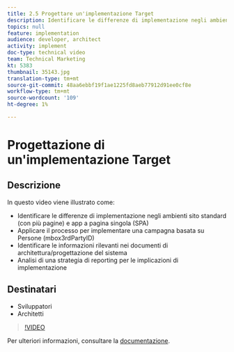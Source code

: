 ```yaml
---
title: 2.5 Progettare un'implementazione Target
description: Identificare le differenze di implementazione negli ambienti sito standard (multi-pagina) e App a pagina singola (SPA), Applicare il processo per implementare una campagna basata su Persone (mbox3rdPartyID), Identificare le informazioni rilevanti nell'architettura del sistema/documenti di progettazione, Analizzare una strategia di reporting per le implicazioni di implementazione
topics: null
feature: implementation
audience: developer, architect
activity: implement
doc-type: technical video
team: Technical Marketing
kt: 5383
thumbnail: 35143.jpg
translation-type: tm+mt
source-git-commit: 48aa6ebbf19f1ae1225fd8aeb77912d91ee0cf8e
workflow-type: tm+mt
source-wordcount: '109'
ht-degree: 1%

---
```



# Progettazione di un&#39;implementazione Target

## Descrizione

In questo video viene illustrato come:

* Identificare le differenze di implementazione negli ambienti sito standard (con più pagine) e app a pagina singola (SPA)
* Applicare il processo per implementare una campagna basata su Persone (mbox3rdPartyID)
* Identificare le informazioni rilevanti nei documenti di architettura/progettazione del sistema
* Analisi di una strategia di reporting per le implicazioni di implementazione

## Destinatari

* Sviluppatori
* Architetti

>[!VIDEO](https://video.tv.adobe.com/v/35143/?quality=12)

Per ulteriori informazioni, consultare la [documentazione](https://docs.adobe.com/content/help/en/target/using/implement-target/implementing-target.html).
